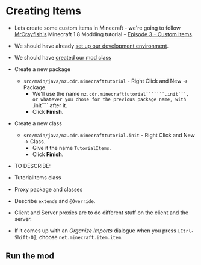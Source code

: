 # Creating Items
- Lets create some custom items in Minecraft - we're going to follow [MrCrayfish's](https://twitter.com/MrCraayfish) Minecraft 1.8 Modding tutorial - [Episode 3 - Custom Items](https://www.youtube.com/watch?v=2_qM-Z0IQ4k&index=3&list=PLy11IosblXIFDFAT3wz_5Nve05wIVKFSJ).

- We should have already [set up our development environment](dev-environment-setup.md).
- We should have [created our mod class](step1-mod-class.md)

- Create a new package
  - ````src/main/java/nz.cdr.minecrafttutorial```` - Right Click and New -> Package.
    - We'll use the name ````nz.cdr.minecrafttutorial```````.init```, or whatever you chose for the previous package name, with ````.init```` after it.
    - Click **Finish**.
- Create a new class
  - ````src/main/java/nz.cdr.minecrafttutorial.init```` - Right Click and New -> Class.
    - Give it the name ````TutorialItems````.
    - Click **Finish**.

- TO DESCRIBE:
- TutorialItems class
- Proxy package and classes
- Describe ```extends``` and ```@Override```.
- Client and Server proxies are to do different stuff on the client and the server.

- If it comes up with an *Organize Imports* dialogue when you press ````[Ctrl-Shift-O]````, choose ````net.minecraft.item.item````.


## Run the mod
